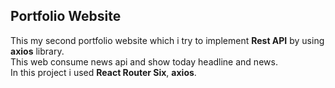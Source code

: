 ## **Portfolio Website**
This my second portfolio website which i try to implement **Rest API** by using **axios** library.</br>
This web consume news api and show today headline and news.</br>
In this project i used **React Router Six**, **axios**.
